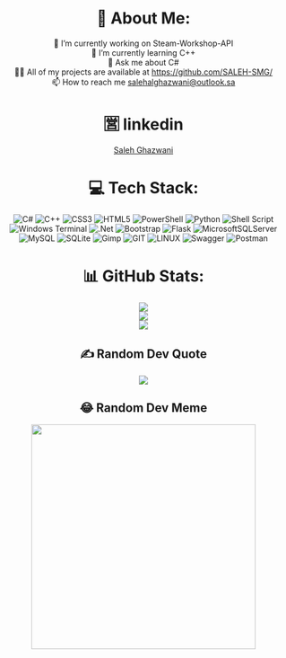 <script src="https://platform.linkedin.com/badges/js/profile.js" async defer type="text/javascript"></script>
<div align="center">

# 💫 About Me:
🔭 I’m currently working on Steam-Workshop-API<br>🌱 I’m currently learning C++<br>💬 Ask me about C#<br>👨‍💻 All of my projects are available at https://github.com/SALEH-SMG/<br>📫 How to reach me salehalghazwani@outlook.sa

# 🈺 linkedin
<div class="badge-base LI-profile-badge" data-locale="ar_AE" data-size="medium" data-theme="dark" data-type="VERTICAL" data-vanity="saleh-ghazwani-538417255" data-version="v1"><a class="badge-base__link LI-simple-link" href="https://sa.linkedin.com/in/saleh-ghazwani-538417255/ar?trk=profile-badge">Saleh Ghazwani</a></div>
              
# 💻 Tech Stack:
![C#](https://img.shields.io/badge/c%23-%23239120.svg?style=for-the-badge&logo=c-sharp&logoColor=white) ![C++](https://img.shields.io/badge/c++-%2300599C.svg?style=for-the-badge&logo=c%2B%2B&logoColor=white) ![CSS3](https://img.shields.io/badge/css3-%231572B6.svg?style=for-the-badge&logo=css3&logoColor=white) ![HTML5](https://img.shields.io/badge/html5-%23E34F26.svg?style=for-the-badge&logo=html5&logoColor=white) ![PowerShell](https://img.shields.io/badge/PowerShell-%235391FE.svg?style=for-the-badge&logo=powershell&logoColor=white) ![Python](https://img.shields.io/badge/python-3670A0?style=for-the-badge&logo=python&logoColor=ffdd54) ![Shell Script](https://img.shields.io/badge/shell_script-%23121011.svg?style=for-the-badge&logo=gnu-bash&logoColor=white) ![Windows Terminal](https://img.shields.io/badge/Windows%20Terminal-%234D4D4D.svg?style=for-the-badge&logo=windows-terminal&logoColor=white) ![.Net](https://img.shields.io/badge/.NET-5C2D91?style=for-the-badge&logo=.net&logoColor=white) ![Bootstrap](https://img.shields.io/badge/bootstrap-%238511FA.svg?style=for-the-badge&logo=bootstrap&logoColor=white) ![Flask](https://img.shields.io/badge/flask-%23000.svg?style=for-the-badge&logo=flask&logoColor=white) ![MicrosoftSQLServer](https://img.shields.io/badge/Microsoft%20SQL%20Server-CC2927?style=for-the-badge&logo=microsoft%20sql%20server&logoColor=white) ![MySQL](https://img.shields.io/badge/mysql-%2300000f.svg?style=for-the-badge&logo=mysql&logoColor=white) ![SQLite](https://img.shields.io/badge/sqlite-%2307405e.svg?style=for-the-badge&logo=sqlite&logoColor=white) ![Gimp](https://img.shields.io/badge/Gimp-657D8B?style=for-the-badge&logo=gimp&logoColor=FFFFFF) ![GIT](https://img.shields.io/badge/Git-fc6d26?style=for-the-badge&logo=git&logoColor=white) ![LINUX](https://img.shields.io/badge/Linux-FCC624?style=for-the-badge&logo=linux&logoColor=black) ![Swagger](https://img.shields.io/badge/-Swagger-%23Clojure?style=for-the-badge&logo=swagger&logoColor=white) ![Postman](https://img.shields.io/badge/Postman-FF6C37?style=for-the-badge&logo=postman&logoColor=white)
# 📊 GitHub Stats:
![](https://github-readme-stats.vercel.app/api?username=SALEH-SMG&theme=darcula&hide_border=true&include_all_commits=true&count_private=false)<br/>
![](https://github-readme-streak-stats.herokuapp.com/?user=SALEH-SMG&theme=darcula&hide_border=true)<br/>
![](https://github-readme-stats.vercel.app/api/top-langs/?username=SALEH-SMG&theme=darcula&hide_border=true&include_all_commits=true&count_private=false&layout=compact)

## ✍️ Random Dev Quote
![](https://quotes-github-readme.vercel.app/api?type=vetical&theme=radical)

## 😂 Random Dev Meme

<img src='https://randommeme-five.vercel.app/' style="height: 400px;"/>
</div>
<!-- Proudly created with GPRM ( https://gprm.itsvg.in ) -->
